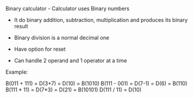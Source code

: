 Binary calculator - Calculator uses Binary numbers

* It do binary addition, subtraction, multiplication and produces its binary result

* Binary division is a normal decimal one

* Have option for reset

* Can handle 2 operand and 1 operator at a time

Example:

B(011 + 111) = D(3+7) = D(10) = B(1010)
B(111 - 001) = D(7-1) = D(6) = B(110)
B(111 * 11) = D(7*3) = D(21) = B(10101)
D(111 / 11) = D(10)
